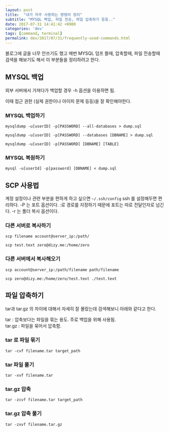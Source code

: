 ```yaml
---
layout: post
title:  "내가 자주 사용하는 명령어 정리"
subtitle: "MYSQL 백업, 파일 전송, 파일 압축하기 등등.."
date: 2017-07-31 14:41:42 +0900
categories: 'dev'
tags: [command, terminal]
permalink: dev/2017/07/31/frequently-used-commands.html
---
```


블로그에 글을 너무 안쓰기도 했고 매번 MYSQL 덤프 뜰때, 압축할때, 파일 전송할때 검색을 해보기도 해서 이 부분들을 정리하려고 한다.

## MYSQL 백업

외부 서버에서 가져다가 백업할 경우 -h 옵션을 이용하면 됨.

이때 접근 권한 (실제 권한이나 아이피 문제 등등)을 잘 확인해야한다.

### MYSQL 백업하기

`mysqldump -u[userID] -p[PASSWORD] --all-databases > dump.sql`

`mysqldump -u[userID] -p[PASSWORD] --databases [DBNAME] > dump.sql`

`mysqldump -u[userID] -p[PASSWORD] [DBNAME] [TABLE]`

### MYSQL 복원하기

`mysql -u[userId] -p[password] [DBNAME] < dump.sql`


## SCP 사용법

계정 설정이나 관련 부분을 편하게 하고 싶으면 `~/.ssh/config` ssh 를 설정해두면 편리하다.
-P 는 포트 옵션이다. :로 경로를 지정하기 때문에 포트는 따로 전달인자로 넘긴다.
-r 는 폴더 복사 옵션이다.

### 다른 서버로 복사하기

`scp filename account@server_ip:/path/`

`scp test.text zero@dizy.me:/home/zero`

### 다른 서버에서 복사해오기

`scp account@server_ip:/path/filename path/filename`

`scp zero@dizy.me:/home/zero/test.text ./test.text`

## 파일 압축하기

tar과 tar.gz 의 차이에 대해서 자세히 잘 몰랐는데 검색해보니 아래와 같다고 한다.

tar : 압축보다는 파일을 묶는 용도. 주로 백업을 위해 사용됨.<br/>
tar.gz : 파일을 묶어서 압축함.

### tar 로 파일 묶기

`tar -cvf filename.tar target_path`

### tar 파일 풀기

`tar -xvf filename.tar`

### tar.gz 압축

`tar -zcvf filename.tar target_path`

### tar.gz 압축 풀기

`tar -zxvf filename.tar.gz`
